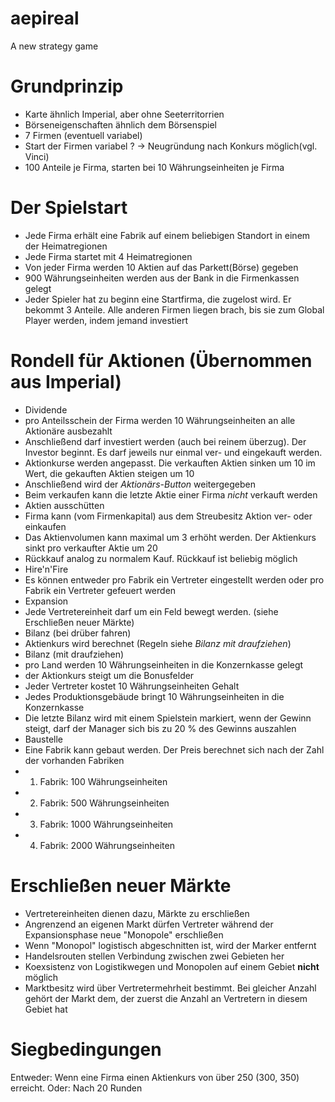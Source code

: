 aepireal
========

A new strategy game

Grundprinzip
============

* Karte ähnlich Imperial, aber ohne Seeterritorrien
* Börseneigenschaften ähnlich dem Börsenspiel
* 7 Firmen (eventuell variabel)
* Start der Firmen variabel ? -> Neugründung nach Konkurs möglich(vgl. Vinci) 
* 100 Anteile je Firma, starten bei 10 Währungseinheiten je Firma

Der Spielstart
==============
* Jede Firma erhält eine Fabrik auf einem beliebigen Standort in einem der Heimatregionen
* Jede Firma startet mit 4 Heimatregionen
* Von jeder Firma werden 10 Aktien auf das Parkett(Börse) gegeben
* 900 Währungseinheiten werden aus der Bank in die Firmenkassen gelegt
* Jeder Spieler hat zu beginn eine Startfirma, die zugelost wird. Er bekommt 3 Anteile. Alle anderen Firmen liegen brach, bis sie zum Global Player werden, indem jemand investiert


Rondell für Aktionen (Übernommen aus Imperial)
====================

* Dividende
 * pro Anteilsschein der Firma werden 10 Währungseinheiten an alle Aktionäre ausbezahlt
 * Anschließend darf investiert werden (auch bei reinem überzug). Der Investor beginnt. Es darf jeweils nur einmal ver- und eingekauft werden. 
 * Aktionkurse werden angepasst. Die verkauften Aktien sinken um 10 im Wert, die gekauften Aktien steigen um 10
 * Anschließend wird der *Aktionärs-Button* weitergegeben
 * Beim verkaufen kann die letzte Aktie einer Firma *nicht* verkauft werden
* Aktien ausschütten
 * Firma kann (vom Firmenkapital) aus dem Streubesitz Aktion ver- oder einkaufen
 * Das Aktienvolumen kann maximal um 3 erhöht werden. Der Aktienkurs sinkt pro verkaufter Aktie um 20
 * Rückkauf analog zu normalem Kauf. Rückkauf ist beliebig möglich
* Hire'n'Fire
 * Es können entweder pro Fabrik ein Vertreter eingestellt werden oder pro Fabrik ein Vertreter gefeuert werden
* Expansion
 * Jede Vertretereinheit darf um ein Feld bewegt werden. (siehe Erschließen neuer Märkte)
* Bilanz (bei drüber fahren)
 * Aktienkurs wird berechnet (Regeln siehe *Bilanz mit draufziehen*)
* Bilanz (mit draufziehen)
 * pro Land werden 10 Währungseinheiten in die Konzernkasse gelegt
 * der Aktionkurs steigt um die Bonusfelder
 * Jeder Vertreter kostet 10 Währungseinheiten Gehalt
 * Jedes Produktionsgebäude bringt 10 Währungseinheiten in die Konzernkasse
 * Die letzte Bilanz wird mit einem Spielstein markiert, wenn der Gewinn steigt, darf der Manager sich bis zu 20 % des Gewinns auszahlen
* Baustelle
 * Eine Fabrik kann gebaut werden. Der Preis berechnet sich nach der Zahl der vorhanden Fabriken
  * 1. Fabrik:  100 Währungseinheiten
  * 2. Fabrik:  500 Währungseinheiten
  * 3. Fabrik: 1000 Währungseinheiten
  * 4. Fabrik: 2000 Währungseinheiten
  
  
Erschließen neuer Märkte
========================

* Vertretereinheiten dienen dazu, Märkte zu erschließen
* Angrenzend an eigenen Markt dürfen Vertreter während der Expansionsphase neue "Monopole" erschließen
 * Wenn "Monopol" logistisch abgeschnitten ist, wird der Marker entfernt
* Handelsrouten stellen Verbindung zwischen zwei Gebieten her
* Koexsistenz von Logistikwegen und Monopolen auf einem Gebiet **nicht** möglich
* Marktbesitz wird über Vertretermehrheit bestimmt. Bei gleicher Anzahl gehört der Markt dem, der zuerst die Anzahl an Vertretern in diesem Gebiet hat

Siegbedingungen
===============

Entweder: Wenn eine Firma einen Aktienkurs von über 250 (300, 350) erreicht.
Oder: Nach 20 Runden
